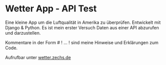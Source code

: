 # Wetter App - API Test

Eine kleine App um die Luftqualität in Amerika zu überprüfen. Entwickelt mit Django & Python. Es ist mein erster Versuch Daten aus einer API abzurufen und darzustellen.

Kommentare in der Form # ! ... ! sind meine Hinweise und Erklärungen zum Code.

Aufrufbar unter <a href="http://wetter.zechs.de" target="_blank" rel="noopener noreferrer">wetter.zechs.de</a>
